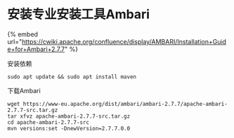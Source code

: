 # 安装专业安装工具Ambari

{% embed url="https://cwiki.apache.org/confluence/display/AMBARI/Installation+Guide+for+Ambari+2.7.7" %}

安装依赖

```
sudo apt update && sudo apt install maven
```

下载Ambari

```
wget https://www-eu.apache.org/dist/ambari/ambari-2.7.7/apache-ambari-2.7.7-src.tar.gz
tar xfvz apache-ambari-2.7.7-src.tar.gz
cd apache-ambari-2.7.7-src
mvn versions:set -DnewVersion=2.7.7.0.0
```
